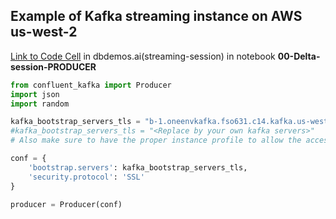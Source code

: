 ## Example of Kafka streaming instance on AWS us-west-2
[Link to Code Cell](https://e2-demo-field-eng.cloud.databricks.com/editor/notebooks/2894186667377732?o=1444828305810485#command/8149239478210946) in dbdemos.ai(streaming-session) in notebook **00-Delta-session-PRODUCER**
```python
from confluent_kafka import Producer
import json
import random

kafka_bootstrap_servers_tls = "b-1.oneenvkafka.fso631.c14.kafka.us-west-2.amazonaws.com:9094,b-2.oneenvkafka.fso631.c14.kafka.us-west-2.amazonaws.com:9094,b-3.oneenvkafka.fso631.c14.kafka.us-west-2.amazonaws.com:9094"
#kafka_bootstrap_servers_tls = "<Replace by your own kafka servers>"
# Also make sure to have the proper instance profile to allow the access if you're on AWS.

conf = {
    'bootstrap.servers': kafka_bootstrap_servers_tls,
    'security.protocol': 'SSL'
}

producer = Producer(conf)
```